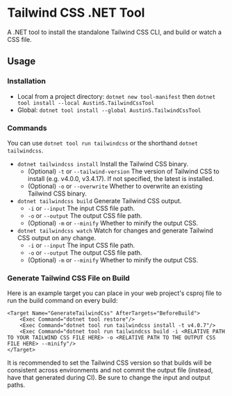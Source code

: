 # Tailwind CSS .NET Tool

A .NET tool to install the standalone Tailwind CSS CLI, and build or watch a CSS file.

## Usage

### Installation
- Local from a project directory: `dotnet new tool-manifest` then `dotnet tool install --local AustinS.TailwindCssTool`
- Global: `dotnet tool install --global AustinS.TailwindCssTool`

### Commands
You can use `dotnet tool run tailwindcss` or the shorthand `dotnet tailwindcss`.

- `dotnet tailwindcss install` Install the Tailwind CSS binary.
  - (Optional) `-t` or `--tailwind-version` The version of Tailwind CSS to install (e.g. v4.0.0, v3.4.17). If not specified, the latest is installed.
  - (Optional) `-o` or `--overwrite` Whether to overwrite an existing Tailwind CSS binary.
- `dotnet tailwindcss build` Generate Tailwind CSS output.
    - `-i` or `--input` The input CSS file path.
    - `-o` or `--output` The output CSS file path.
    - (Optional) `-m` or `--minify` Whether to minify the output CSS.
- `dotnet tailwindcss watch` Watch for changes and generate Tailwind CSS output on any change.
    - `-i` or `--input` The input CSS file path.
    - `-o` or `--output` The output CSS file path.
    - (Optional) `-m` or `--minify` Whether to minify the output CSS.

### Generate Tailwind CSS File on Build

Here is an example target you can place in your web project's csproj file to run the build command on every build:
```
<Target Name="GenerateTailwindCss" AfterTargets="BeforeBuild">
    <Exec Command="dotnet tool restore"/>
    <Exec Command="dotnet tool run tailwindcss install -t v4.0.7"/>
    <Exec Command="dotnet tool run tailwindcss build -i <RELATIVE PATH TO YOUR TAILWIND CSS FILE HERE> -o <RELATIVE PATH TO THE OUTPUT CSS FILE HERE> --minify"/>
</Target>
```

It is recommended to set the Tailwind CSS version so that builds will be consistent across environments and not commit the output file (instead, have that generated during CI). Be sure to change the input and output paths.
